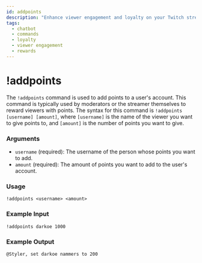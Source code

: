 ```yaml
---
id: addpoints
description: "Enhance viewer engagement and loyalty on your Twitch streams by rewarding points with the !addpoints command."
tags:
  - chatbot
  - commands
  - loyalty
  - viewer engagement
  - rewards
---
```

# !addpoints

The `!addpoints` command is used to add points to a user's account. This command is typically used by moderators or the streamer themselves to reward viewers with points. The syntax for this command is `!addpoints [username] [amount]`, where `[username]` is the name of the viewer you want to give points to, and `[amount]` is the number of points you want to give.

### Arguments

- `username` (required): The username of the person whose points you want to add.
- `amount` (required): The amount of points you want to add to the user's account.

### Usage

```
!addpoints <username> <amount>
```

### Example Input

```
!addpoints darkoe 1000
```

### Example Output

```
@Styler, set darkoe nammers to 200 
```
